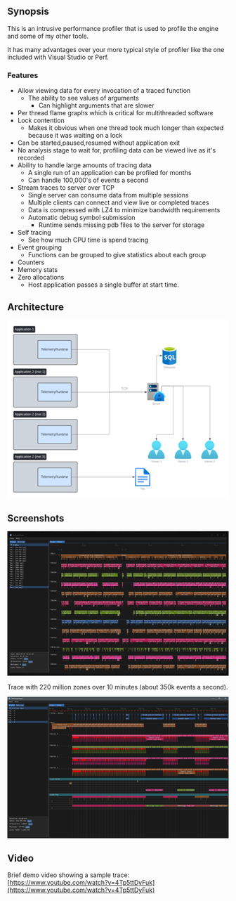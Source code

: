 ## Synopsis

This is an intrusive performance profiler that is used to profile the engine and some of my other tools.

It has many advantages over your more typical style of profiler like the one included with Visual Studio or Perf.

### Features

- Allow viewing data for every invocation of a traced function
    - The ability to see values of arguments
        - Can highlight arguments that are slower
- Per thread flame graphs which is critical for multithreaded software
- Lock contention
    - Makes it obvious when one thread took much longer than expected because it was waiting on a lock
- Can be started,paused,resumed without application exit
- No analysis stage to wait for, profiling data can be viewed live as it's recorded
- Ability to handle large amounts of tracing data
    - A single run of an application can be profiled for months
    - Can handle 100,000's of events a second
- Stream traces to server over TCP
    - Single server can consume data from multiple sessions
    - Multiple clients can connect and view live or completed traces
    - Data is compressed with LZ4 to minimize bandwidth requirements
    - Automatic debug symbol submission
        - Runtime sends missing pdb files to the server for storage
- Self tracing
    - See how much CPU time is spend tracing
- Event grouping
    - Functions can be grouped to give statistics about each group
- Counters
- Memory stats
- Zero allocations
    - Host application passes a single buffer at start time.

## Architecture

![architecture overview](../../docs/img/architecture-telem.png)

## Screenshots

![telem-0](../../docs/img/telem-0.png)

Trace with 220 million zones over 10 minutes (about 350k events a second).

![telem-1](../../docs/img/telem-1.png)

## Video

Brief demo video showing a sample trace: [https://www.youtube.com/watch?v=4Tp5ttDyFuk](https://www.youtube.com/watch?v=4Tp5ttDyFuk)